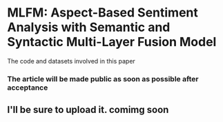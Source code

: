 # MLFM: Aspect-Based Sentiment Analysis with Semantic and Syntactic Multi-Layer Fusion Model
The code and datasets involved in this paper



### The article will be made public as soon as possible after acceptance

## I'll be sure to upload it. comimg soon
